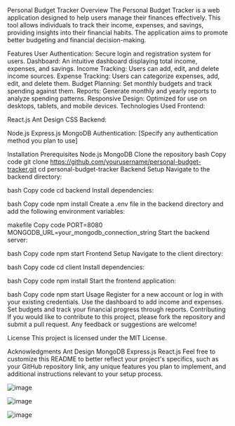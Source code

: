 Personal Budget Tracker
Overview
The Personal Budget Tracker is a web application designed to help users manage their finances effectively. This tool allows individuals to track their income, expenses, and savings, providing insights into their financial habits. The application aims to promote better budgeting and financial decision-making.

Features
User Authentication: Secure login and registration system for users.
Dashboard: An intuitive dashboard displaying total income, expenses, and savings.
Income Tracking: Users can add, edit, and delete income sources.
Expense Tracking: Users can categorize expenses, add, edit, and delete them.
Budget Planning: Set monthly budgets and track spending against them.
Reports: Generate monthly and yearly reports to analyze spending patterns.
Responsive Design: Optimized for use on desktops, tablets, and mobile devices.
Technologies Used
Frontend:

React.js
Ant Design
CSS
Backend:

Node.js
Express.js
MongoDB
Authentication: [Specify any authentication method you plan to use]

Installation
Prerequisites
Node.js
MongoDB
Clone the repository
bash
Copy code
git clone https://github.com/yourusername/personal-budget-tracker.git
cd personal-budget-tracker
Backend Setup
Navigate to the backend directory:

bash
Copy code
cd backend
Install dependencies:

bash
Copy code
npm install
Create a .env file in the backend directory and add the following environment variables:

makefile
Copy code
PORT=8080
MONGODB_URL=your_mongodb_connection_string
Start the backend server:

bash
Copy code
npm start
Frontend Setup
Navigate to the client directory:

bash
Copy code
cd client
Install dependencies:

bash
Copy code
npm install
Start the frontend application:

bash
Copy code
npm start
Usage
Register for a new account or log in with your existing credentials.
Use the dashboard to add income and expenses.
Set budgets and track your financial progress through reports.
Contributing
If you would like to contribute to this project, please fork the repository and submit a pull request. Any feedback or suggestions are welcome!

License
This project is licensed under the MIT License.

Acknowledgments
Ant Design
MongoDB
Express.js
React.js
Feel free to customize this README to better reflect your project's specifics, such as your GitHub repository link, any unique features you plan to implement, and additional instructions relevant to your setup process.

![image](https://github.com/user-attachments/assets/e36a5be4-ce08-45a9-91f4-21b8515f1000)


![image](https://github.com/user-attachments/assets/f4ddf82b-d447-4a7f-8992-69c7ed67b558)

![image](https://github.com/user-attachments/assets/478271d8-172a-4290-91dd-599f21c086d3)



